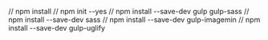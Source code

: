 // npm install
// npm init --yes
// npm install --save-dev gulp gulp-sass
// npm install --save-dev sass
// npm install --save-dev gulp-imagemin
// npm install --save-dev gulp-uglify